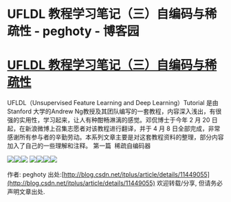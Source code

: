 
# UFLDL 教程学习笔记（三）自编码与稀疏性 - peghoty - 博客园






# [UFLDL 教程学习笔记（三）自编码与稀疏性](https://www.cnblogs.com/peghoty/p/3798547.html)
UFLDL（Unsupervised Feature Learning and Deep Learning）Tutorial 是由 Stanford 大学的Andrew Ng教授及其团队编写的一套教程，内容深入浅出，有很强的实用性，学习起来，让人有种酣畅淋漓的感觉。邓侃博士于今年 2 月 20 日起，在新浪微博上召集志愿者对该教程进行翻译，并于 4 月 8 日全部完成，非常感谢所有参与者的辛勤劳动。本系列文章主要是对这套教程资料的整理，部分内容加入了自己的一些理解和注释。
第一篇  稀疏自编码器

![](http://img.blog.csdn.net/20130919091533796)![](http://img.blog.csdn.net/20130919091547062)![](http://img.blog.csdn.net/20130919091552000)
![](http://img.blog.csdn.net/20140116110725078?watermark/2/text/aHR0cDovL2Jsb2cuY3Nkbi5uZXQvaXRwbHVz/font/5a6L5L2T/fontsize/400/fill/I0JBQkFCMA==/dissolve/70/gravity/SouthEast)![](http://img.blog.csdn.net/20140116110739046?watermark/2/text/aHR0cDovL2Jsb2cuY3Nkbi5uZXQvaXRwbHVz/font/5a6L5L2T/fontsize/400/fill/I0JBQkFCMA==/dissolve/70/gravity/SouthEast)![](http://img.blog.csdn.net/20140116110745953?watermark/2/text/aHR0cDovL2Jsb2cuY3Nkbi5uZXQvaXRwbHVz/font/5a6L5L2T/fontsize/400/fill/I0JBQkFCMA==/dissolve/70/gravity/SouthEast)![](http://img.blog.csdn.net/20140116110751296?watermark/2/text/aHR0cDovL2Jsb2cuY3Nkbi5uZXQvaXRwbHVz/font/5a6L5L2T/fontsize/400/fill/I0JBQkFCMA==/dissolve/70/gravity/SouthEast)


作者: peghoty
出处:[http://blog.csdn.net/itplus/article/details/11449055](http://blog.csdn.net/itplus/article/details/11449055)
欢迎转载/分享, 但请务必声明文章出处.





